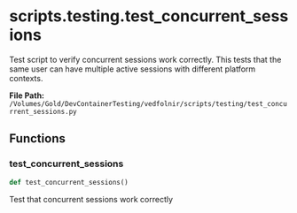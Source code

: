 # scripts.testing.test_concurrent_sessions

Test script to verify concurrent sessions work correctly.
This tests that the same user can have multiple active sessions with different platform contexts.

**File Path:** `/Volumes/Gold/DevContainerTesting/vedfolnir/scripts/testing/test_concurrent_sessions.py`

## Functions

### test_concurrent_sessions

```python
def test_concurrent_sessions()
```

Test that concurrent sessions work correctly

